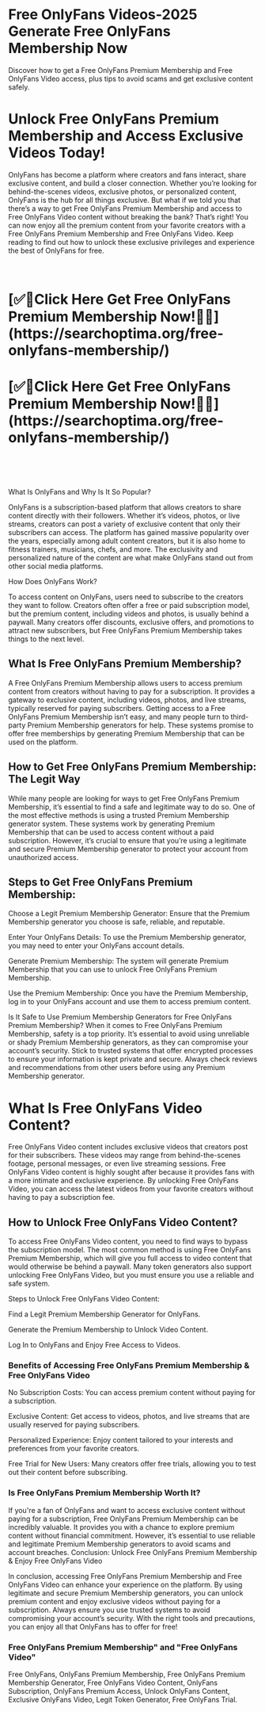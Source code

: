 # Free OnlyFans Videos-2025 Generate Free OnlyFans Membership Now
Discover how to get a Free OnlyFans Premium Membership and Free OnlyFans Video access, plus tips to avoid scams and get exclusive content safely.

<h1>Unlock Free OnlyFans Premium Membership and Access Exclusive Videos Today!</h1>

OnlyFans has become a platform where creators and fans interact, share exclusive content, and build a closer connection. Whether you’re looking for behind-the-scenes videos, exclusive photos, or personalized content, OnlyFans is the hub for all things exclusive. But what if we told you that there’s a way to get Free OnlyFans Premium Membership and access to Free OnlyFans Video content without breaking the bank? That’s right! You can now enjoy all the premium content from your favorite creators with a Free OnlyFans Premium Membership and Free OnlyFans Video. Keep reading to find out how to unlock these exclusive privileges and experience the best of OnlyFans for free.
<br><br> <br>

<h1>[✅🎯Click Here Get Free OnlyFans Premium Membership Now!🎯✅](https://searchoptima.org/free-onlyfans-membership/)</h1>

<h1>[✅🎯Click Here Get Free OnlyFans Premium Membership Now!🎯✅](https://searchoptima.org/free-onlyfans-membership/)</h1>


<br><br> <br>


What Is OnlyFans and Why Is It So Popular?

OnlyFans is a subscription-based platform that allows creators to share content directly with their followers. Whether it’s videos, photos, or live streams, creators can post a variety of exclusive content that only their subscribers can access. The platform has gained massive popularity over the years, especially among adult content creators, but it is also home to fitness trainers, musicians, chefs, and more. The exclusivity and personalized nature of the content are what make OnlyFans stand out from other social media platforms.

How Does OnlyFans Work?

To access content on OnlyFans, users need to subscribe to the creators they want to follow. Creators often offer a free or paid subscription model, but the premium content, including videos and photos, is usually behind a paywall. Many creators offer discounts, exclusive offers, and promotions to attract new subscribers, but Free OnlyFans Premium Membership takes things to the next level.

<h2>What Is Free OnlyFans Premium Membership?</h2>

A Free OnlyFans Premium Membership allows users to access premium content from creators without having to pay for a subscription. It provides a gateway to exclusive content, including videos, photos, and live streams, typically reserved for paying subscribers. Getting access to a Free OnlyFans Premium Membership isn’t easy, and many people turn to third-party Premium Membership generators for help. These systems promise to offer free memberships by generating Premium Membership that can be used on the platform.

<h2>How to Get Free OnlyFans Premium Membership: The Legit Way</h2>
While many people are looking for ways to get Free OnlyFans Premium Membership, it’s essential to find a safe and legitimate way to do so. One of the most effective methods is using a trusted Premium Membership generator system. These systems work by generating Premium Membership that can be used to access content without a paid subscription. However, it’s crucial to ensure that you’re using a legitimate and secure Premium Membership generator to protect your account from unauthorized access.

<h2>Steps to Get Free OnlyFans Premium Membership:</h2>
Choose a Legit Premium Membership Generator: Ensure that the Premium Membership generator you choose is safe, reliable, and reputable.

Enter Your OnlyFans Details: To use the Premium Membership generator, you may need to enter your OnlyFans account details.

Generate Premium Membership: The system will generate Premium Membership that you can use to unlock Free OnlyFans Premium Membership.

Use the Premium Membership: Once you have the Premium Membership, log in to your OnlyFans account and use them to access premium content.

Is It Safe to Use Premium Membership Generators for Free OnlyFans Premium Membership?
When it comes to Free OnlyFans Premium Membership, safety is a top priority. It’s essential to avoid using unreliable or shady Premium Membership generators, as they can compromise your account’s security. Stick to trusted systems that offer encrypted processes to ensure your information is kept private and secure. Always check reviews and recommendations from other users before using any Premium Membership generator.

<h1>What Is Free OnlyFans Video Content?</h1>

Free OnlyFans Video content includes exclusive videos that creators post for their subscribers. These videos may range from behind-the-scenes footage, personal messages, or even live streaming sessions. Free OnlyFans Video content is highly sought after because it provides fans with a more intimate and exclusive experience. By unlocking Free OnlyFans Video, you can access the latest videos from your favorite creators without having to pay a subscription fee.

<h2>How to Unlock Free OnlyFans Video Content?</h2>

To access Free OnlyFans Video content, you need to find ways to bypass the subscription model. The most common method is using Free OnlyFans Premium Membership, which will give you full access to video content that would otherwise be behind a paywall. Many token generators also support unlocking Free OnlyFans Video, but you must ensure you use a reliable and safe system.

Steps to Unlock Free OnlyFans Video Content:

Find a Legit Premium Membership Generator for OnlyFans.

Generate the Premium Membership to Unlock Video Content.

Log In to OnlyFans and Enjoy Free Access to Videos.

<h3>Benefits of Accessing Free OnlyFans Premium Membership & Free OnlyFans Video</h3>

No Subscription Costs: You can access premium content without paying for a subscription.

Exclusive Content: Get access to videos, photos, and live streams that are usually reserved for paying subscribers.

Personalized Experience: Enjoy content tailored to your interests and preferences from your favorite creators.

Free Trial for New Users: Many creators offer free trials, allowing you to test out their content before subscribing.

<h3>Is Free OnlyFans Premium Membership Worth It?</h3>

If you're a fan of OnlyFans and want to access exclusive content without paying for a subscription, Free OnlyFans Premium Membership can be incredibly valuable. It provides you with a chance to explore premium content without financial commitment. However, it’s essential to use reliable and legitimate Premium Membership generators to avoid scams and account breaches.
Conclusion: Unlock Free OnlyFans Premium Membership & Enjoy Free OnlyFans Video

In conclusion, accessing Free OnlyFans Premium Membership and Free OnlyFans Video can enhance your experience on the platform. By using legitimate and secure Premium Membership generators, you can unlock premium content and enjoy exclusive videos without paying for a subscription. Always ensure you use trusted systems to avoid compromising your account’s security. With the right tools and precautions, you can enjoy all that OnlyFans has to offer for free!

<h3>Free OnlyFans Premium Membership" and "Free OnlyFans Video"</h3>
Free OnlyFans, OnlyFans Premium Membership, Free OnlyFans Premium Membership Generator, Free OnlyFans Video Content, OnlyFans Subscription, OnlyFans Premium Access, Unlock OnlyFans Content, Exclusive OnlyFans Video, Legit Token Generator, Free OnlyFans Trial.
